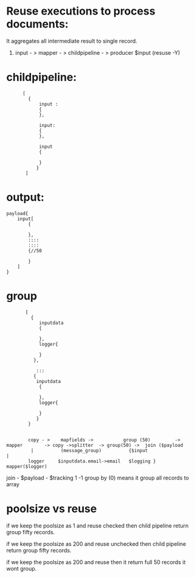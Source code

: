 Reuse executions to process documents:
=====================================

It aggregates all intermediate result to single record.

1) input - > mapper - > childpipeline - > producer
            $input          (resuse -Y)  
            



childpipeline:
===============

          [
            {
                input : 
                { 
                },
                
                input:
                {
                },

                input
                {

                }
               }
           ]         
output:
=======

    payload{
        input[
            {
            
            },
            ::::
            ::::
            {//50
            
            }
        ]
    }


group
======
           [
             {
                inputdata
                {
                
                },
                logger{
                
                }
              },  
                
               :::
              { 
               inputdata
                {
                
                },
                logger{
                
                }
               }
            }


            copy - >    mapfields ->           group (50)         ->      mapper        -> copy ->splitter  -> group(50) ->  join ($payload
             |          (message_group)          {$input                     |
            logger     $inputdata.email->email   $logging }                 mapper($logger) 

           

join -     $payload  - $tracking 1 -1 
group by (0) means it group all records to array       


poolsize vs reuse
===================


if we keep the poolsize as 1 and reuse checked then child pipeline return group fifty records.

if we keep the poolsize as 200 and reuse unchecked then child pipeline return group fifty records.

if we keep the poolsize as 200 and reuse then it return full 50 records it wont group.

